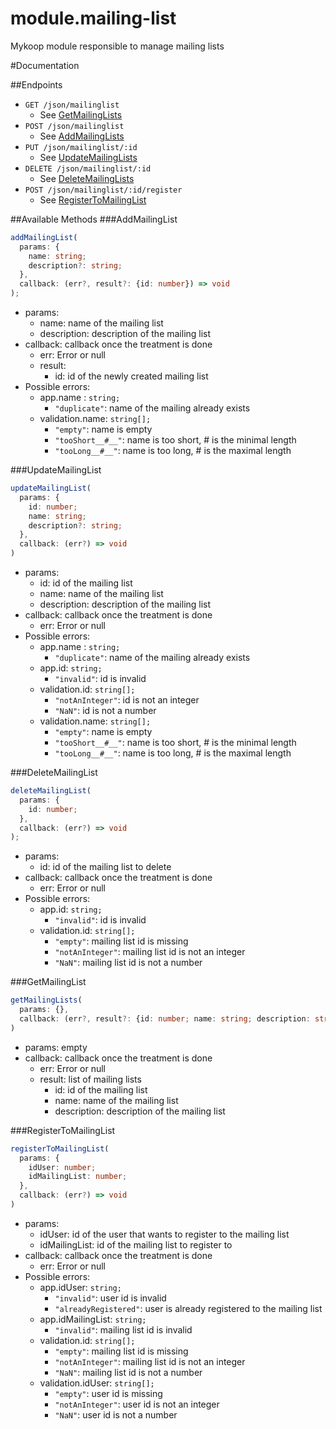 module.mailing-list
===================

Mykoop module responsible to manage mailing lists


#Documentation

##Endpoints
- `GET /json/mailinglist`
  - See [GetMailingLists](#getmailinglist)
- `POST /json/mailinglist`
  - See [AddMailingLists](#addmailinglist)
- `PUT /json/mailinglist/:id`
  - See [UpdateMailingLists](#updatemailinglist)
- `DELETE /json/mailinglist/:id`
  - See [DeleteMailingLists](#deletemailinglist)
- `POST /json/mailinglist/:id/register`
  - See [RegisterToMailingList](#registertomailinglist)

##Available Methods
###AddMailingList
```ts
addMailingList(
  params: {
    name: string;
    description?: string;
  },
  callback: (err?, result?: {id: number}) => void
);
```
- params:
  - name: name of the mailing list
  - description: description of the mailing list
- callback: callback once the treatment is done
  - err: Error or null
  - result:
    - id: id of the newly created mailing list
- Possible errors:
  - app.name : `string;`
    - `"duplicate"`: name of the mailing already exists
  - validation.name: `string[];`
    - `"empty"`: name is empty
    - `"tooShort__#__"`: name is too short, # is the minimal length
    - `"tooLong__#__"`: name is too long, # is the maximal length

###UpdateMailingList
```ts
updateMailingList(
  params: {
    id: number;
    name: string;
    description?: string;
  },
  callback: (err?) => void
)
```
- params:
  - id: id of the mailing list
  - name: name of the mailing list
  - description: description of the mailing list
- callback: callback once the treatment is done
  - err: Error or null
- Possible errors:
  - app.name : `string;`
    - `"duplicate"`: name of the mailing already exists
  - app.id: `string;`
    - `"invalid"`: id is invalid
  - validation.id: `string[];`
    - `"notAnInteger"`: id is not an integer
    - `"NaN"`: id is not a number
  - validation.name: `string[];`
    - `"empty"`: name is empty
    - `"tooShort__#__"`: name is too short, # is the minimal length
    - `"tooLong__#__"`: name is too long, # is the maximal length

###DeleteMailingList
```ts
deleteMailingList(
  params: {
    id: number;
  },
  callback: (err?) => void
);
```
- params:
  - id: id of the mailing list to delete
- callback: callback once the treatment is done
  - err: Error or null
- Possible errors:
  - app.id: `string;`
    - `"invalid"`: id is invalid
  - validation.id: `string[];`
    - `"empty"`: mailing list id is missing
    - `"notAnInteger"`: mailing list id is not an integer
    - `"NaN"`: mailing list id is not a number

###GetMailingList
```ts
getMailingLists(
  params: {},
  callback: (err?, result?: {id: number; name: string; description: string;}[]) => void
)
```
- params: empty
- callback: callback once the treatment is done
  - err: Error or null
  - result: list of mailing lists
    - id: id of the mailing list
    - name: name of the mailing list
    - description: description of the mailing list

###RegisterToMailingList
```ts
registerToMailingList(
  params: {
    idUser: number;
    idMailingList: number;
  },
  callback: (err?) => void
)
```
- params:
  - idUser: id of the user that wants to register to the mailing list
  - idMailingList: id of the mailing list to register to
- callback: callback once the treatment is done
  - err: Error or null
- Possible errors:
  - app.idUser: `string;`
    - `"invalid"`: user id is invalid
    - `"alreadyRegistered"`: user is already registered to the mailing list
  - app.idMailingList: `string;`
    - `"invalid"`: mailing list id is invalid
  - validation.id: `string[];`
    - `"empty"`: mailing list id is missing
    - `"notAnInteger"`: mailing list id is not an integer
    - `"NaN"`: mailing list id is not a number
  - validation.idUser: `string[];`
    - `"empty"`: user id is missing
    - `"notAnInteger"`: user id is not an integer
    - `"NaN"`: user id is not a number
